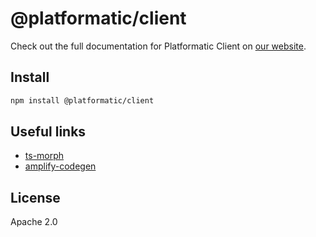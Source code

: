 # @platformatic/client

Check out the full documentation for Platformatic Client on [our website](https://docs.platformatic.dev/docs/reference/client).

## Install

```sh
npm install @platformatic/client
```

## Useful links

* [ts-morph](https://npm.im/ts-morph)
* [amplify-codegen](https://github.com/aws-amplify/amplify-codegen/tree/main/packages/graphql-types-generator)


## License

Apache 2.0
